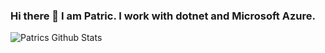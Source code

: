 ### Hi there 👋 I am Patric. I work with dotnet and Microsoft Azure.

![Patrics Github Stats](https://github-readme-stats.vercel.app/api?username=patbosc&show_icons=true&theme=midnight-purple)

<!--
**patbosc/patbosc** is a ✨ _special_ ✨ repository because its `README.md` (this file) appears on your GitHub profile.




Here are some ideas to get you started:

- 🔭 I’m currently working on ...
- 🌱 I’m currently learning ...
- 👯 I’m looking to collaborate on ...
- 🤔 I’m looking for help with ...
- 💬 Ask me about ...
- 📫 How to reach me: ...
- 😄 Pronouns: ...
- ⚡ Fun fact: ...
-->
